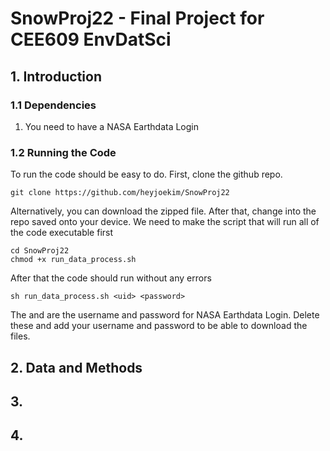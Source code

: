 # SnowProj22 - Final Project for CEE609 EnvDatSci
## 1. Introduction
### 1.1 Dependencies
1. You need to have a NASA Earthdata Login
### 1.2 Running the Code
To run the code should be easy to do. First, clone the github repo.
```
git clone https://github.com/heyjoekim/SnowProj22
```
Alternatively, you can download the zipped file. After that, change into the repo saved onto your device. We need to make the script that will run all of the code executable first
```
cd SnowProj22
chmod +x run_data_process.sh
```
After that the code should run without any errors
```
sh run_data_process.sh <uid> <password>
```
The <uid> and <password> are the username and password for NASA Earthdata Login. Delete these and add your username and password to be able to download the files.
  
## 2. Data and Methods
## 3. 
## 4.
